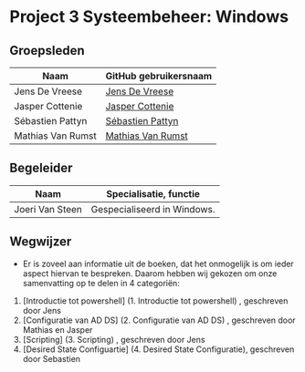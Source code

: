 # Project 3 Systeembeheer: Windows

## Groepsleden
 
 Naam  | GitHub gebruikersnaam
------------- | -------------
Jens De Vreese  | [Jens De Vreese](https://github.com/jensdevreese)
Jasper Cottenie | [Jasper Cottenie](https://github.com/JasperCottenie)
Sébastien Pattyn  | [Sébastien Pattyn](https://github.com/Sebastienpattyn)
Mathias Van Rumst | [Mathias Van Rumst](https://github.com/mathias27) 

## Begeleider
 Naam  | Specialisatie, functie
------------- | -------------
Joeri Van Steen | Gespecialiseerd in Windows.

## Wegwijzer
- Er is zoveel aan informatie uit de boeken, dat het onmogelijk is om ieder aspect hiervan te bespreken.
Daarom hebben wij gekozen om onze samenvatting op te delen in 4 categoriën:
1. [Introductie tot powershell] (1. Introductie tot powershell) , geschreven door Jens 
2. [Configuratie van AD DS] (2. Configuratie van AD DS) , geschreven door Mathias en Jasper
3. [Scripting] (3. Scripting) , geschreven door Jens
4. [Desired State Configuartie] (4. Desired State Configuratie), geschreven door Sebastien
